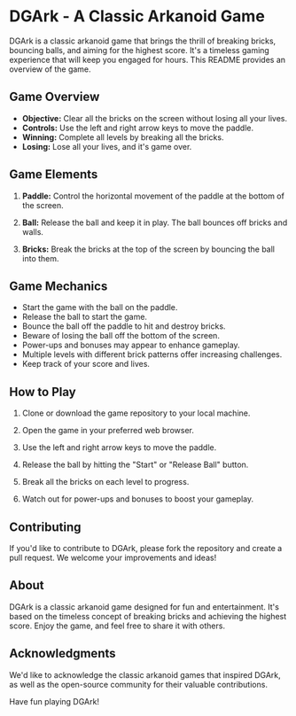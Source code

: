 # DGArk - A Classic Arkanoid Game

DGArk is a classic arkanoid game that brings the thrill of breaking bricks, bouncing balls, and aiming for the highest score. It's a timeless gaming experience that will keep you engaged for hours. This README provides an overview of the game.

## Game Overview

- **Objective:** Clear all the bricks on the screen without losing all your lives.
- **Controls:** Use the left and right arrow keys to move the paddle.
- **Winning:** Complete all levels by breaking all the bricks.
- **Losing:** Lose all your lives, and it's game over.

## Game Elements

1. **Paddle:** Control the horizontal movement of the paddle at the bottom of the screen.

2. **Ball:** Release the ball and keep it in play. The ball bounces off bricks and walls.

3. **Bricks:** Break the bricks at the top of the screen by bouncing the ball into them.

## Game Mechanics

- Start the game with the ball on the paddle.
- Release the ball to start the game.
- Bounce the ball off the paddle to hit and destroy bricks.
- Beware of losing the ball off the bottom of the screen.
- Power-ups and bonuses may appear to enhance gameplay.
- Multiple levels with different brick patterns offer increasing challenges.
- Keep track of your score and lives.

## How to Play

1. Clone or download the game repository to your local machine.

2. Open the game in your preferred web browser.

3. Use the left and right arrow keys to move the paddle.

4. Release the ball by hitting the "Start" or "Release Ball" button.

5. Break all the bricks on each level to progress.

6. Watch out for power-ups and bonuses to boost your gameplay.

## Contributing

If you'd like to contribute to DGArk, please fork the repository and create a pull request. We welcome your improvements and ideas!

## About

DGArk is a classic arkanoid game designed for fun and entertainment. It's based on the timeless concept of breaking bricks and achieving the highest score. Enjoy the game, and feel free to share it with others.

## Acknowledgments

We'd like to acknowledge the classic arkanoid games that inspired DGArk, as well as the open-source community for their valuable contributions.

Have fun playing DGArk!
